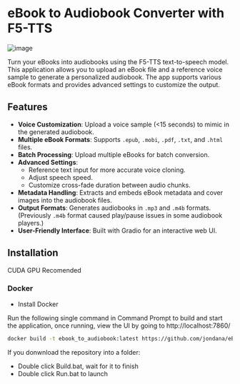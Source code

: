 # eBook to Audiobook Converter with F5-TTS

![image](https://github.com/user-attachments/assets/1a2c43ed-d35a-46df-ae39-538eae3b7734)


Turn your eBooks into audiobooks using the F5-TTS text-to-speech model. This application allows you to upload an eBook file and a reference voice sample to generate a personalized audiobook. The app supports various eBook formats and provides advanced settings to customize the output.

## Features

- **Voice Customization**: Upload a voice sample (<15 seconds) to mimic in the generated audiobook.
- **Multiple eBook Formats**: Supports `.epub`, `.mobi`, `.pdf`, `.txt`, and `.html` files.
- **Batch Processing**: Upload multiple eBooks for batch conversion.
- **Advanced Settings**:
  - Reference text input for more accurate voice cloning.
  - Adjust speech speed.
  - Customize cross-fade duration between audio chunks.
- **Metadata Handling**: Extracts and embeds eBook metadata and cover images into the audiobook files.
- **Output Formats**: Generates audiobooks in `.mp3` and `.m4b` formats. (Previously `.m4b` format caused play/pause issues in some audiobook players.)
- **User-Friendly Interface**: Built with Gradio for an interactive web UI.

## Installation

CUDA GPU Recomended 

### Docker

- Install Docker

Run the following single command in Command Prompt to build and start the application, once running, view the UI by going to http://localhost:7860/

```bash
docker build -t ebook_to_audiobook:latest https://github.com/jondana/eBook_to_Audiobook_with_F5-TTS.git && docker run -d -p 7860:7860 --name ebook_to_audiobook_container ebook_to_audiobook:latest && docker logs -f ebook_to_audiobook_container

```

If you donwnload the repository into a folder:

- Double click Build.bat, wait for it to finish
- Double click Run.bat to launch




